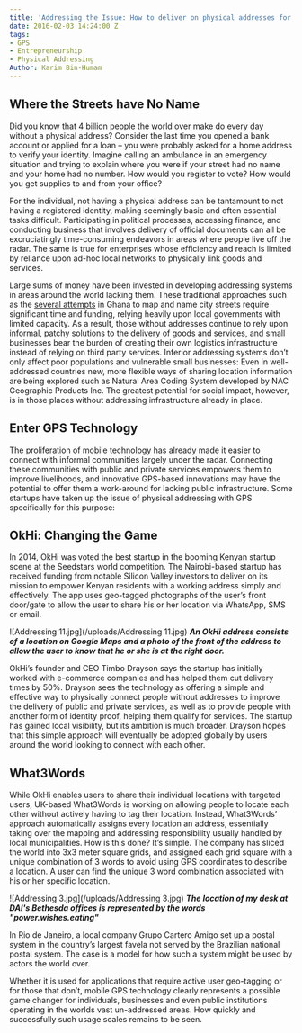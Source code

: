 ```yaml
---
title: 'Addressing the Issue: How to deliver on physical addresses for the poor'
date: 2016-02-03 14:24:00 Z
tags:
- GPS
- Entrepreneurship
- Physical Addressing
Author: Karim Bin-Humam
---
```


## Where the Streets have No Name
Did you know that 4 billion people the world over make do every day without a physical address? Consider the last time you opened a bank account or applied for a loan – you were probably asked for a home address to verify your identity. Imagine calling an ambulance in an emergency situation and trying to explain where you were if your street had no name and your home had no number. How would you register to vote? How would you get supplies to and from your office?

<!--more-->

For the individual, not having a physical address can be tantamount to not having a registered identity, making seemingly basic and often essential tasks difficult. Participating in political processes, accessing finance, and conducting business that involves delivery of official documents can all be excruciatingly time-consuming endeavors in areas where people live off the radar. The same is true for enterprises whose efficiency and reach is limited by reliance upon ad-hoc local networks to physically link goods and services.

Large sums of money have been invested in developing addressing systems in areas around the world lacking them. These traditional approaches such as the [several attempts](http://www.fastcoexist.com/3037002/in-a-fast-growing-city-in-ghana-the-streets-finally-have-names) in Ghana to map and name city streets require significant time and funding, relying heavily upon local governments with limited capacity. As a result, those without addresses continue to rely upon informal, patchy solutions to the delivery of goods and services, and small businesses bear the burden of creating their own logistics infrastructure instead of relying on third party services. Inferior addressing systems don’t only affect poor populations and vulnerable small businesses: Even in well-addressed countries new, more flexible ways of sharing location information are being explored such as Natural Area Coding System developed by NAC Geographic Products Inc.  The greatest potential for social impact, however, is in those places without addressing infrastructure already in place.

## Enter GPS Technology
The proliferation of mobile technology has already made it easier to connect with informal communities largely under the radar. Connecting these communities with public and private services empowers them to improve livelihoods, and innovative GPS-based innovations may have the potential to offer them a work-around for lacking public infrastructure. Some startups have taken up the issue of physical addressing with GPS specifically for this purpose:

## OkHi: Changing the Game
In 2014, OkHi was voted the best startup in the booming Kenyan startup scene at the Seedstars world competition. The Nairobi-based startup has received funding from notable Silicon Valley investors to deliver on its mission to empower Kenyan residents with a working address simply and effectively. The app uses geo-tagged photographs of the user’s front door/gate to allow the user to share his or her location via WhatsApp, SMS or email.

![Addressing 11.jpg](/uploads/Addressing 11.jpg)
***An OkHi address consists of a location on Google Maps and a photo of the front of the address to allow the user to know that he or she is at the right door.***

OkHi’s founder and CEO Timbo Drayson says the startup has initially worked with e-commerce companies and has helped them cut delivery times by 50%. Drayson sees the technology as offering a simple and effective way to physically connect people without addresses to improve the delivery of public and private services, as well as to provide people with another form of identity proof, helping them qualify for services.
The startup has gained local visibility, but its ambition is much broader. Drayson hopes that this simple approach will eventually be adopted globally by users around the world looking to connect with each other.

## What3Words
While OkHi enables users to share their individual locations with targeted users, UK-based What3Words is working on allowing people to locate each other without actively having to tag their location. Instead, What3Words’ approach automatically assigns every location an address, essentially taking over the mapping and addressing responsibility usually handled by local municipalities. How is this done? It’s simple. 
The company has sliced the world into 3x3 meter square grids, and assigned each grid square with a unique combination of 3 words to avoid using GPS coordinates to describe a location. A user can find the unique 3 word combination associated with his or her specific location.

![Addressing 3.jpg](/uploads/Addressing 3.jpg)
***The location of my desk at DAI's Bethesda offices is represented by the words "power.wishes.eating"***

In Rio de Janeiro, a local company Grupo Cartero Amigo set up a postal system in the country’s largest favela not served by the Brazilian national postal system. The case is a model for how such a system might be used by actors the world over. 

Whether it is used for applications that require active user geo-tagging or for those that don’t, mobile GPS technology clearly represents a possible game changer for individuals, businesses and even public institutions operating in the worlds vast un-addressed areas. How quickly and successfully such usage scales remains to be seen.